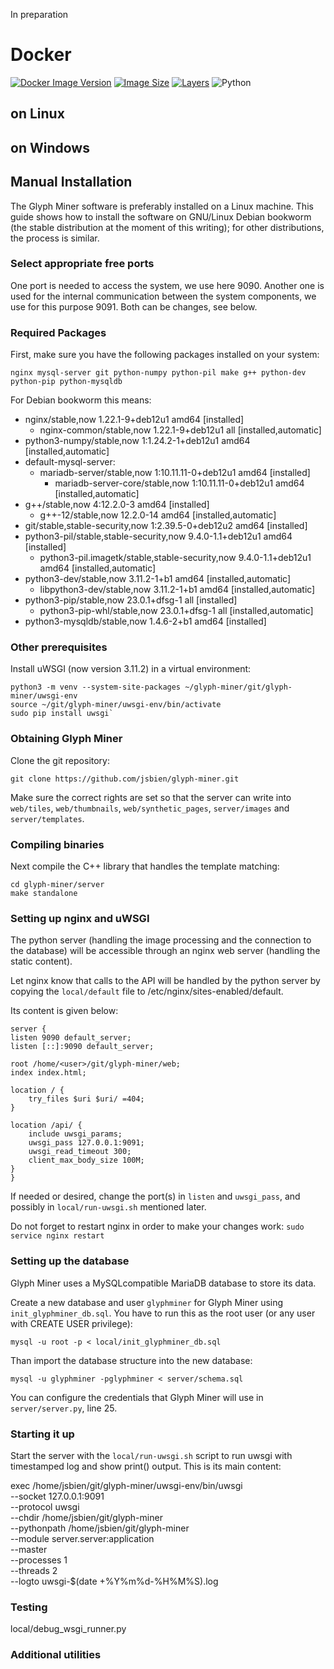 In preparation

# Docker

[![Docker Image Version](https://img.shields.io/docker/v/glyphminer/glyphminer?sort=semver)](https://hub.docker.com/r/glyphminer/glyphminer)
[![Image Size](https://img.shields.io/badge/size-203.6MB-lightgrey)](https://hub.docker.com/r/glyphminer/glyphminer) [![Layers](https://img.shields.io/badge/layers-18-blue)](https://hub.docker.com/r/glyphminer/glyphminer)
![Python](https://img.shields.io/badge/python-3.8%2B-blue)


## on Linux

## on Windows

## Manual Installation
The Glyph Miner software is preferably installed on a Linux
machine. This guide shows how to install the software on GNU/Linux
Debian bookworm (the stable distribution at the moment of this
writing); for other distributions, the process is similar.

### Select appropriate free ports

One port is needed to access the system, we use here 9090. Another one
is used for the internal communication between the system components,
we use for this purpose  9091. Both can be changes, see below.

### Required Packages
First, make sure you have the following packages installed on your system:

`nginx mysql-server git python-numpy python-pil make g++ python-dev python-pip python-mysqldb`

For Debian bookworm this means:

* nginx/stable,now 1.22.1-9+deb12u1 amd64 [installed]
  * nginx-common/stable,now 1.22.1-9+deb12u1 all [installed,automatic]
* python3-numpy/stable,now 1:1.24.2-1+deb12u1 amd64 [installed,automatic]
* default-mysql-server:
  * mariadb-server/stable,now 1:10.11.11-0+deb12u1 amd64 [installed]
     * mariadb-server-core/stable,now 1:10.11.11-0+deb12u1 amd64 [installed,automatic]
* g++/stable,now 4:12.2.0-3 amd64 [installed]
  * g++-12/stable,now 12.2.0-14 amd64 [installed,automatic]
* git/stable,stable-security,now 1:2.39.5-0+deb12u2 amd64 [installed]
* python3-pil/stable,stable-security,now 9.4.0-1.1+deb12u1 amd64 [installed]
  * python3-pil.imagetk/stable,stable-security,now 9.4.0-1.1+deb12u1 amd64 [installed,automatic]
* python3-dev/stable,now 3.11.2-1+b1 amd64 [installed,automatic]
  * libpython3-dev/stable,now 3.11.2-1+b1 amd64 [installed,automatic]
* python3-pip/stable,now 23.0.1+dfsg-1 all [installed]
  * python3-pip-whl/stable,now 23.0.1+dfsg-1 all [installed,automatic]
* python3-mysqldb/stable,now 1.4.6-2+b1 amd64 [installed]


### Other prerequisites

Install uWSGI (now version 3.11.2) in a virtual environment:


	python3 -m venv --system-site-packages ~/glyph-miner/git/glyph-miner/uwsgi-env
	source ~/git/glyph-miner/uwsgi-env/bin/activate
	sudo pip install uwsgi`

### Obtaining  Glyph Miner
Clone the git repository:

	
	git clone https://github.com/jsbien/glyph-miner.git

Make sure the correct rights are set so that the server can
write into `web/tiles`, `web/thumbnails`, `web/synthetic_pages`, `server/images`
and `server/templates`.


### Compiling binaries


Next compile the C++ library that handles the template matching:

    cd glyph-miner/server
    make standalone


### Setting up nginx and uWSGI
The python server (handling the image processing and the connection to the
database) will be accessible through an nginx web server (handling the static
content).

Let nginx know that calls to the API will be handled by the python server by
copying the `local/default` file to /etc/nginx/sites-enabled/default.

Its content is given below:

	server {
    listen 9090 default_server;
    listen [::]:9090 default_server;

    root /home/<user>/git/glyph-miner/web;
    index index.html;

    location / {
        try_files $uri $uri/ =404;
    }

    location /api/ {
        include uwsgi_params;
        uwsgi_pass 127.0.0.1:9091;
        uwsgi_read_timeout 300;
        client_max_body_size 100M;
    }
	}



If needed or desired, change the port(s) in `listen` and `uwsgi_pass`,
and possibly in `local/run-uwsgi.sh` mentioned later.

Do not forget to restart nginx in order to make your changes work:
`sudo service nginx restart`

### Setting up the database
Glyph Miner uses a MySQLcompatible MariaDB database to store its
data.

Create a new database and user `glyphminer` for Glyph Miner
using `init_glyphminer_db.sql`. You have to run this as the root user
(or any user with CREATE USER privilege):

	mysql -u root -p < local/init_glyphminer_db.sql

Than import the database structure into the new database:

	mysql -u glyphminer -pglyphminer < server/schema.sql

You can configure the credentials that Glyph Miner will use in `server/server.py`,
line 25.

### Starting it up

Start the server with the `local/run-uwsgi.sh` script
to run uwsgi with timestamped log and show print() output.
This is its main  content:

exec /home/jsbien/git/glyph-miner/uwsgi-env/bin/uwsgi \
  --socket 127.0.0.1:9091 \
  --protocol uwsgi \
  --chdir /home/jsbien/git/glyph-miner \
  --pythonpath /home/jsbien/git/glyph-miner \
  --module server.server:application \
  --master \
  --processes 1 \
  --threads 2 \
  --logto uwsgi-$(date +%Y%m%d-%H%M%S).log


### Testing

local/debug_wsgi_runner.py

### Additional utilities
